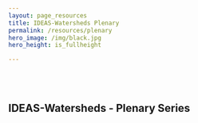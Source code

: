 ```yaml
---
layout: page_resources
title: IDEAS-Watersheds Plenary
permalink: /resources/plenary
hero_image: /img/black.jpg
hero_height: is_fullheight

---
```


<br><br>

## IDEAS-Watersheds - Plenary Series

